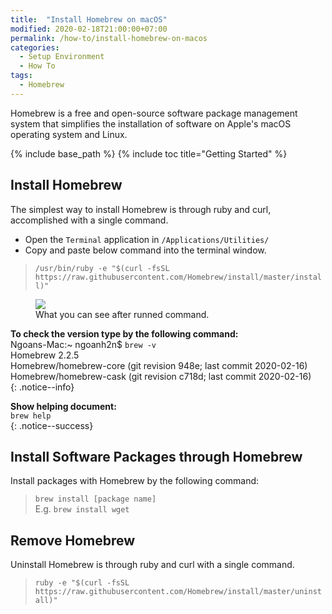 ```yaml
---
title:  "Install Homebrew on macOS"
modified: 2020-02-18T21:00:00+07:00
permalink: /how-to/install-homebrew-on-macos
categories: 
  - Setup Environment
  - How To
tags:
  - Homebrew
---
```


Homebrew is a free and open-source software package management system that simplifies the installation of software on Apple's macOS operating system and Linux.

{% include base_path %}
{% include toc title="Getting Started" %}

## Install Homebrew
The simplest way to install Homebrew is through ruby and curl, accomplished with a single command.

- Open the `Terminal` application in `/Applications/Utilities/`
- Copy and paste below command into the terminal window.
> `/usr/bin/ruby -e "$(curl -fsSL https://raw.githubusercontent.com/Homebrew/install/master/install)"`

<figure class='half_center'>
	<a href="{{ site.baseurl }}/images/20200216/install-homebrew.png"><img src="{{ site.baseurl }}/images/20200216/install-homebrew.png"></a>
	<figcaption>What you can see after runned command.</figcaption>
</figure>

**To check the version type by the following command:**<br/>
Ngoans-Mac:~ ngoanh2n$ `brew -v`<br/>
Homebrew 2.2.5<br/>
Homebrew/homebrew-core (git revision 948e; last commit 2020-02-16)<br/>
Homebrew/homebrew-cask (git revision c718d; last commit 2020-02-16)<br/>
{: .notice--info}

**Show helping document:**<br/>
`brew help`<br/>
{: .notice--success}

## Install Software Packages through Homebrew
Install packages with Homebrew by the following command:
> `brew install [package name]`<br/>
> E.g. `brew install wget`

## Remove Homebrew
Uninstall Homebrew is through ruby and curl with a single command.
> `ruby -e "$(curl -fsSL https://raw.githubusercontent.com/Homebrew/install/master/uninstall)"`

